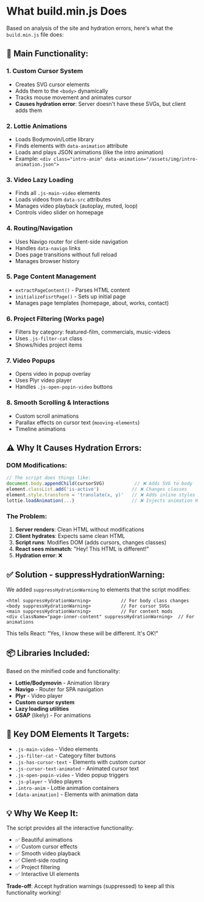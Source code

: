 # What build.min.js Does

Based on analysis of the site and hydration errors, here's what the `build.min.js` file does:

## 🎨 **Main Functionality:**

### 1. **Custom Cursor System**
- Creates SVG cursor elements
- Adds them to the `<body>` dynamically
- Tracks mouse movement and animates cursor
- **Causes hydration error**: Server doesn't have these SVGs, but client adds them

### 2. **Lottie Animations**
- Loads Bodymovin/Lottie library
- Finds elements with `data-animation` attribute
- Loads and plays JSON animations (like the intro animation)
- Example: `<div class="intro-anim" data-animation="/assets/img/intro-animation.json">`

### 3. **Video Lazy Loading**
- Finds all `.js-main-video` elements
- Loads videos from `data-src` attributes
- Manages video playback (autoplay, muted, loop)
- Controls video slider on homepage

### 4. **Routing/Navigation**
- Uses Navigo router for client-side navigation
- Handles `data-navigo` links
- Does page transitions without full reload
- Manages browser history

### 5. **Page Content Management**
- `extractPageContent()` - Parses HTML content
- `initializeFisrtPage()` - Sets up initial page
- Manages page templates (homepage, about, works, contact)

### 6. **Project Filtering** (Works page)
- Filters by category: featured-film, commercials, music-videos
- Uses `.js-filter-cat` class
- Shows/hides project items

### 7. **Video Popups**
- Opens video in popup overlay
- Uses Plyr video player
- Handles `.js-open-popin-video` buttons

### 8. **Smooth Scrolling & Interactions**
- Custom scroll animations
- Parallax effects on cursor text (`mooving-elements`)
- Timeline animations

## ⚠️ **Why It Causes Hydration Errors:**

### **DOM Modifications:**
```javascript
// The script does things like:
document.body.appendChild(cursorSVG)           // ❌ Adds SVG to body
element.classList.add('is-active')            // ❌ Changes classes
element.style.transform = 'translate(x, y)'   // ❌ Adds inline styles
lottie.loadAnimation(...)                     // ❌ Injects animation HTML
```

### **The Problem:**
1. **Server renders**: Clean HTML without modifications
2. **Client hydrates**: Expects same clean HTML
3. **Script runs**: Modifies DOM (adds cursors, changes classes)
4. **React sees mismatch**: "Hey! This HTML is different!"
5. **Hydration error**: ❌

## ✅ **Solution - suppressHydrationWarning:**

We added `suppressHydrationWarning` to elements that the script modifies:

```tsx
<html suppressHydrationWarning>           // For body class changes
<body suppressHydrationWarning>           // For cursor SVGs
<main suppressHydrationWarning>           // For content mods
<div className="page-inner-content" suppressHydrationWarning>  // For animations
```

This tells React: "Yes, I know these will be different. It's OK!"

## 📦 **Libraries Included:**

Based on the minified code and functionality:
- **Lottie/Bodymovin** - Animation library
- **Navigo** - Router for SPA navigation
- **Plyr** - Video player
- **Custom cursor system**
- **Lazy loading utilities**
- **GSAP** (likely) - For animations

## 🎯 **Key DOM Elements It Targets:**

- `.js-main-video` - Video elements
- `.js-filter-cat` - Category filter buttons
- `.js-has-cursor-text` - Elements with custom cursor
- `.js-cursor-text-animated` - Animated cursor text
- `.js-open-popin-video` - Video popup triggers
- `.js-player` - Video players
- `.intro-anim` - Lottie animation containers
- `[data-animation]` - Elements with animation data

## 💡 **Why We Keep It:**

The script provides all the interactive functionality:
- ✅ Beautiful animations
- ✅ Custom cursor effects
- ✅ Smooth video playback
- ✅ Client-side routing
- ✅ Project filtering
- ✅ Interactive UI elements

**Trade-off**: Accept hydration warnings (suppressed) to keep all this functionality working!
